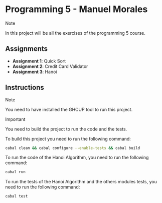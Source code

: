 # Programming 5 - Manuel Morales

> [!NOTE]
> In this project will be all the exercises of the programming 5 course.

## Assignments

- **Assignment 1**: Quick Sort
- **Assignment 2**: Credit Card Validator
- **Assignment 3**: Hanoi

## Instructions

> [!NOTE]
> You need to have installed the GHCUP tool to run this project.

> [!IMPORTANT]
>You need to build the project to run the code and the tests.

To build this project you need to run the following command:

```bash
cabal clean && cabal configure --enable-tests && cabal build
```

To run the code of the Hanoi Algorithm, you need to run the following command:

```bash
cabal run
```

To run the tests of the Hanoi Algorithm and the others modules tests, you need to run the following command:

```bash
cabal test
```
